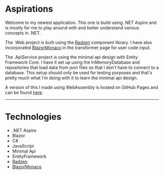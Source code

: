 # Aspirations

Welcome to my newest application. This one is build using .NET Aspire and is mostly for me to play around with and better understand various concepts in .NET.

The .Web project is built using the [Radzen](https://blazor.radzen.com/) component library. 
I have also incorporated [BlazorMonaco](https://github.com/serdarciplak/BlazorMonaco) in the transformer page for user code input.

The .ApiService project is using the minimal api design with Entity Framework Core. 
I have it set up using the InMemoryDatabase and repositories that load data from json files so that I don't have to connect to a database. 
This setup should only be used for testing purposes and that's pretty much what I'm doing with it to learn the minimal api design.

A version of this I made using WebAssembly is hosted on GitHub Pages and can be found [here](https://mbishop84.github.io/GitTransformer/).

---

# Technologies
- .NET Aspire
- Blazor
- C#
- JavaScript
- Minimal Api
- EntityFramework
- [Radzen](https://www.radzen.com/)
- [BlazorMonaco](https://github.com/serdarciplak/BlazorMonaco)

